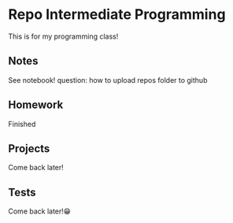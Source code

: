 # Repo Intermediate Programming
This is for my programming class!

## Notes
See notebook!
question: how to upload repos folder to github

## Homework
Finished


## Projects
Come back later!


## Tests
Come back later!😁
